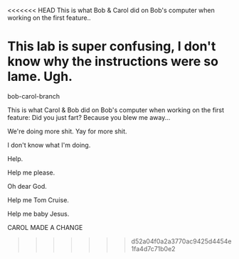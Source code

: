 <<<<<<< HEAD
This is what Bob & Carol did on Bob's computer when working on the first feature..

This lab is super confusing, I don't know why the instructions were so lame. Ugh.
=======
bob-carol-branch

This is what Carol & Bob did on Bob's computer when working on the first feature: Did you just fart? Because you blew me away...

We're doing more shit. Yay for more shit.

I don't know what I'm doing.

Help.

Help me please.

Oh dear God. 

Help me Tom Cruise. 

Help me baby Jesus. 

CAROL MADE A CHANGE
>>>>>>> d52a04f0a2a3770ac9425d4454e1fa4d7c71b0e2
